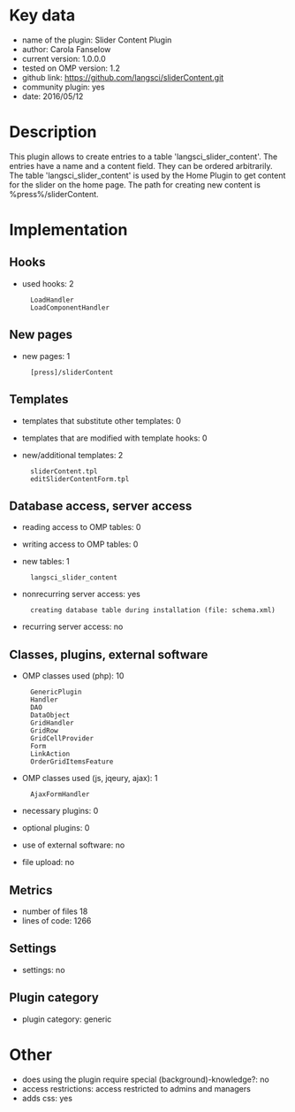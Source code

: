 Key data
============

- name of the plugin: Slider Content Plugin
- author: Carola Fanselow
- current version: 1.0.0.0
- tested on OMP version: 1.2
- github link: https://github.com/langsci/sliderContent.git
- community plugin: yes
- date: 2016/05/12

Description
============

This plugin allows to create entries to a table 'langsci_slider_content'. The entries have a name and a content field. They can be ordered arbitrarily. The table 'langsci_slider_content' is used by the Home Plugin to get content for the slider on the home page. The path for creating new content is %press%/sliderContent.

 
Implementation
================

Hooks
-----
- used hooks: 2

		LoadHandler
		LoadComponentHandler

New pages
------
- new pages: 1

		[press]/sliderContent

Templates
---------
- templates that substitute other templates: 0
- templates that are modified with template hooks: 0
- new/additional templates: 2

		sliderContent.tpl
		editSliderContentForm.tpl

Database access, server access
-----------------------------
- reading access to OMP tables: 0
- writing access to OMP tables: 0
- new tables: 1

		langsci_slider_content

- nonrecurring server access: yes

		creating database table during installation (file: schema.xml)

- recurring server access: no
 
Classes, plugins, external software
-----------------------
- OMP classes used (php): 10
	
		GenericPlugin
		Handler
		DAO
		DataObject
		GridHandler
		GridRow
		GridCellProvider
		Form
		LinkAction
		OrderGridItemsFeature

- OMP classes used (js, jqeury, ajax): 1

		AjaxFormHandler

- necessary plugins: 0
- optional plugins: 0
- use of external software: no
- file upload: no
 
Metrics
--------
- number of files 18
- lines of code: 1266

Settings
--------
- settings: no

Plugin category
----------
- plugin category: generic

Other
=============
- does using the plugin require special (background)-knowledge?: no
- access restrictions: access restricted to admins and managers
- adds css: yes


